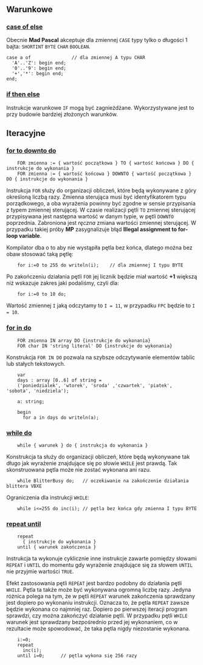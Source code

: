 #

## Warunkowe

### [case of else](https://www.freepascal.org/docs-html/ref/refsu55.html#x164-18600013.2.2)

Obecnie **Mad Pascal** akceptuje dla zmiennej `CASE` typy tylko o długości 1 bajta: `SHORTINT` `BYTE` `CHAR` `BOOLEAN`.

```delphi
case a of               // dla zmiennej A typu CHAR
  'A'..'Z': begin end;
  '0'..'9': begin end;
  '+','*': begin end;
end;
```

### [if then else](https://www.freepascal.org/docs-html/ref/refsu56.html#x165-18700013.2.3)

Instrukcje warunkowe `IF` mogą być zagnieżdżane. Wykorzystywane jest to przy budowie bardziej złożonych warunków.

## Iteracyjne

### [for to downto do](https://www.freepascal.org/docs-html/ref/refsu57.html)

```delphi
    FOR zmienna := { wartość początkowa } TO { wartość końcowa } DO { instrukcje do wykonania }
    FOR zmienna := { wartość końcowa } DOWNTO { wartość początkowa } DO { instrukcje do wykonania }
```

Instrukcja `FOR` służy do organizacji obliczeń, które będą wykonywane z góry określoną liczbą razy. Zmienna sterująca musi być identyfikatorem typu porządkowego, a oba wyrażenia powinny być zgodne w sensie przypisania z typem zmiennej sterującej. W czasie realizacji pętli `TO` zmiennej sterującej przypisywana jest następna wartość w danym typie, w pętli `DOWNTO` poprzednia. Zabroniona jest *ręczna* zmiana wartości zmiennej sterującej. W przypadku takiej próby **MP** zasygnalizuje błąd
**Illegal assignment to for-loop variable**.

Kompilator dba o to aby nie wystąpiła pętla bez końca, dlatego można bez obaw stosować taką pętlę:

```delphi
    for i:=0 to 255 do writeln(i);    // dla zmiennej I typu BYTE
```

Po zakończeniu działania pętli `FOR` jej licznik będzie miał wartość **+1** większą niż wskazuje zakres jaki podaliśmy, czyli dla:

```delphi
    for i:=0 to 10 do;
```

Wartość zmiennej `I` jaką odczytamy to `I = 11`, w przypadku `FPC` będzie to `I = 10`.


### [for in do](https://www.freepascal.org/docs-html/ref/refsu59.html)

```delphi
    FOR zmienna IN array DO {instrukcje do wykonania}
    FOR char IN 'string literal' DO {instrukcje do wykonania}
```

Konstrukcja `FOR IN DO`	pozwala na szybsze odczytywanie elementów tablic lub stałych tekstowych.

```delphi
    var
    days : array [0..6] of string =
    ('poniedzialek', 'wtorek', 'sroda' ,'czwartek', 'piatek', 'sobota', 'niedziela');
    
    a: string;

    begin
      for a in days do writeln(a);
```

### [while do](https://www.freepascal.org/docs-html/ref/refsu60.html#x169-19100013.2.7)

```delphi
    while { warunek } do { instrukcja do wykonania }
```

Konstrukcja ta służy do organizacji obliczeń, które będą wykonywane tak długo jak wyrażenie znajdujące się po słowie `WHILE` jest prawdą. Tak skonstruowana pętla może nie zostać wykonana ani razu.

```delphi
    while BlitterBusy do;   // oczekiwanie na zakończenie działania blittera VBXE
```

Ograniczenia dla instrukcji `WHILE`:

```delphi
    while i<=255 do inc(i); // pętla bez końca gdy zmienna I typu BYTE
```

### [repeat until](https://www.freepascal.org/docs-html/ref/refsu59.html#x168-19000013.2.6)

```delphi
    repeat
      { instrukcje do wykonania }
    until { warunek zakończenia }
```

Instrukcja ta wykonuje cyklicznie inne instrukcje zawarte pomiędzy słowami `REPEAT` i `UNTIL` do momentu gdy wyrażenie znajdujące się za słowem `UNTIL` nie przyjmie wartości `TRUE`.

Efekt zastosowania pętli `REPEAT` jest bardzo podobny do działania pętli `WHILE`. Pętla ta także może być wykonywana ogromną liczbę razy. Jedyna różnica polega na tym, że w pętli `REPEAT` warunek zakończenia sprawdzany jest dopiero po wykonaniu instrukcji. Oznacza to, że pętla `REPEAT` zawsze będzie wykonana co najmniej raz. Dopiero po pierwszej iteracji program sprawdzi, czy można zakończyć działanie pętli. W przypadku pętli `WHILE` warunek jest sprawdzany bezpośrednio przed jej wykonaniem, co w rezultacie może spowodować, że taka pętla nigdy niezostanie wykonana.

```delphi
    i:=0;
    repeat
      inc(i);
    until i=0;      // pętla wykona się 256 razy
```
